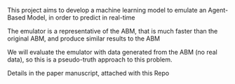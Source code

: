 This project aims to develop a machine learning model to emulate an Agent-Based Model, in order to predict in real-time

The emulator is a representative of the ABM, that is much faster than the original ABM, and produce similar results to the ABM

We will evaluate the emulator with data generated from the ABM (no real data), so this is a pseudo-truth approach to this problem.

Details in the paper manuscript, attached with this Repo
